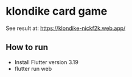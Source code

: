 # klondike card game

See result at: https://klondike-nickf2k.web.app/

## How to run

- Install Flutter version 3.19
- flutter run web


